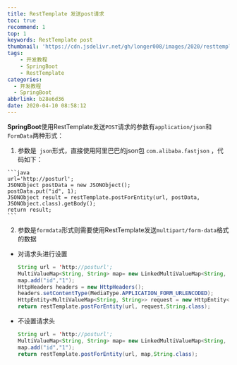 ```yaml
---
title: RestTemplate 发送post请求
toc: true
recommend: 1
top: 1
keywords: RestTemplate post
thumbnail: 'https://cdn.jsdelivr.net/gh/longer008/images/2020/resttemplate.jpg'
tags: 
    - 开发教程 
    - SpringBoot
    - RestTemplate
categories:
  - 开发教程
  - SpringBoot
abbrlink: b28e6d36
date: 2020-04-10 08:58:12
---
```



**SpringBoot**使用RestTemplate发送`POST`请求的参数有`application/json`和 `FormData`两种形式：

1. 参数是` json`形式，直接使用阿里巴巴的json包 `com.alibaba.fastjson` ，代码如下：
<!-- more -->

    ```java
    url='http://posturl';
    JSONObject postData = new JSONObject();
    postData.put("id", 1);
    JSONObject result = restTemplate.postForEntity(url, postData, JSONObject.class).getBody();
    return result;
    ```

2. 参数是`formdata`形式则需要使用RestTemplate发送`multipart/form-data`格式的数据

- 对请求头进行设置
    
    ```java
    String url = 'http://posturl';
    MultiValueMap<String, String> map= new LinkedMultiValueMap<String, String>();
    map.add("id","1");
    HttpHeaders headers = new HttpHeaders();
    headers.setContentType(MediaType.APPLICATION_FORM_URLENCODED);
    HttpEntity<MultiValueMap<String, String>> request = new HttpEntity<MultiValueMap<String, String>>(map, headers);
    return restTemplate.postForEntity(url, request,String.class);
    ```
    
- 不设置请求头

    ```java
    String url = 'http://posturl';
    MultiValueMap<String, String> map= new LinkedMultiValueMap<String, String>();
    map.add("id","1");
    return restTemplate.postForEntity(url, map,String.class);
    ```
